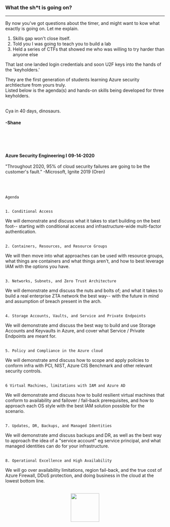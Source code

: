 <br />
<br />
<br />


### What the sh*t is going on?
<hr />


By now you've got questions about the timer, and might want to kow what exactly is going on. Let me explain. 

1. Skills gap won't close itself. 
2. Told you I was going to teach you to build a lab
3. Held a series of CTFs that showed me who was willing to try harder than anyone else

That last one landed login credentials and soon U2F keys into the hands of the 'keyholders.'

They are the first generation of students learning Azure security archtiecture from yours truly.<br />
Listed below is the agenda(s) and hands-on skills being developed for three keyholders.<br /><br />

Cya in 40 days, dinosaurs. 

#### -Shane

<br /><br /><br /><br />
**Azure Security Engineering I**
**09-14-2020**
<br /><br />
"Throughout 2020, 95% of cloud security failures are going to be the customer's fault."
-Microsoft, Ignite 2019 (Oren)
<br /><br />
<br /><br />

`Agenda`
<br /><br />

`1. Conditional Access`

We will demonstrate and discuss what it takes to start building on the best foot-- starting with conditional access and infrastructure-wide multi-factor authentication.<br /><br /> 

`2. Containers, Resources, and Resource Groups`<br />

We will then move into what approaches can be used with resource groups, what things are containers and what things aren't, and how to best leverage IAM with the options you have.<br /><br />

`3. Networks, Subnets, and Zero Trust Architecture`

We will demonstrate amd discuss the nuts and bolts of; and what it takes to build a real enterprise ZTA network the best way-- with the future in mind and assumption of breach present in the arch.<br /><br />

`4. Storage Accounts, Vaults, and Service and Private Endpoints`

We will demonstrate amd discuss the best way to build and use Storage Accounts and Keyvaults in Azure, and cover what Service / Private Endpoints are meant for. <br /><br />

`5. Policy and Compliance in the Azure cloud`

We will demonstrate amd discuss how to scope and apply poilcies to conform infra with PCI, NIST, Azure CIS Benchmark and other relevant security controls.<br /><br />

`6 Virtual Machines, limitations with IAM and Azure AD` 

We will demonstrate amd discuss how to build resilient virtual machines that conform to availability and failover / fail-back prerequisites, and how to approach each OS style with the best IAM solution possible for the scenario.<br /><br />

`7. Updates, DR, Backups, and Managed Identities`

We will demonstrate amd discuss backups and DR, as well as the best way to approach the idea of a "service account" eg service principal, and what managed identities can do for your infrastructure.<br /><br />

`8. Operational Excellence and High Availability`

We will go over availability limitations, region fail-back, and the true cost of Azure Firewall, DDoS protection, and doing business in the cloud at the lowest bottom line.<br /><br />

<p align="center"><img width="90" src="https://www.noshitsecurity.com/img/wasp.png" /></p>
<br />
